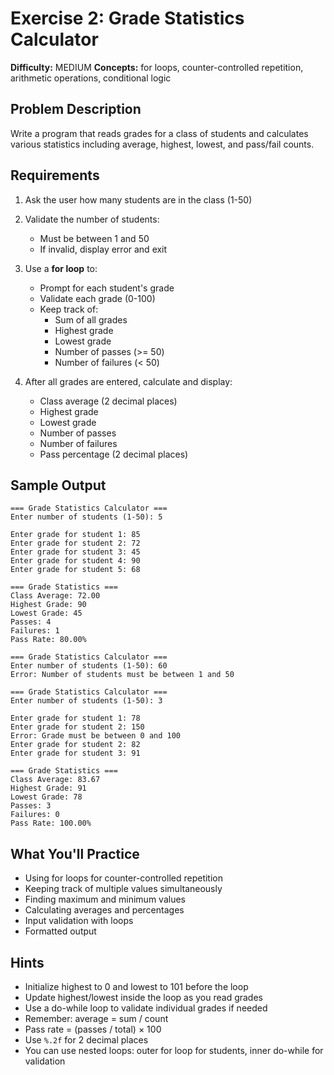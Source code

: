 # Exercise 2: Grade Statistics Calculator

**Difficulty:** MEDIUM
**Concepts:** for loops, counter-controlled repetition, arithmetic operations, conditional logic

## Problem Description

Write a program that reads grades for a class of students and calculates various statistics including average, highest, lowest, and pass/fail counts.

## Requirements

1. Ask the user how many students are in the class (1-50)

2. Validate the number of students:
   - Must be between 1 and 50
   - If invalid, display error and exit

3. Use a **for loop** to:
   - Prompt for each student's grade
   - Validate each grade (0-100)
   - Keep track of:
     - Sum of all grades
     - Highest grade
     - Lowest grade
     - Number of passes (>= 50)
     - Number of failures (< 50)

4. After all grades are entered, calculate and display:
   - Class average (2 decimal places)
   - Highest grade
   - Lowest grade
   - Number of passes
   - Number of failures
   - Pass percentage (2 decimal places)

## Sample Output

```
=== Grade Statistics Calculator ===
Enter number of students (1-50): 5

Enter grade for student 1: 85
Enter grade for student 2: 72
Enter grade for student 3: 45
Enter grade for student 4: 90
Enter grade for student 5: 68

=== Grade Statistics ===
Class Average: 72.00
Highest Grade: 90
Lowest Grade: 45
Passes: 4
Failures: 1
Pass Rate: 80.00%
```

```
=== Grade Statistics Calculator ===
Enter number of students (1-50): 60
Error: Number of students must be between 1 and 50
```

```
=== Grade Statistics Calculator ===
Enter number of students (1-50): 3

Enter grade for student 1: 78
Enter grade for student 2: 150
Error: Grade must be between 0 and 100
Enter grade for student 2: 82
Enter grade for student 3: 91

=== Grade Statistics ===
Class Average: 83.67
Highest Grade: 91
Lowest Grade: 78
Passes: 3
Failures: 0
Pass Rate: 100.00%
```

## What You'll Practice

- Using for loops for counter-controlled repetition
- Keeping track of multiple values simultaneously
- Finding maximum and minimum values
- Calculating averages and percentages
- Input validation with loops
- Formatted output

## Hints

- Initialize highest to 0 and lowest to 101 before the loop
- Update highest/lowest inside the loop as you read grades
- Use a do-while loop to validate individual grades if needed
- Remember: average = sum / count
- Pass rate = (passes / total) × 100
- Use `%.2f` for 2 decimal places
- You can use nested loops: outer for loop for students, inner do-while for validation
